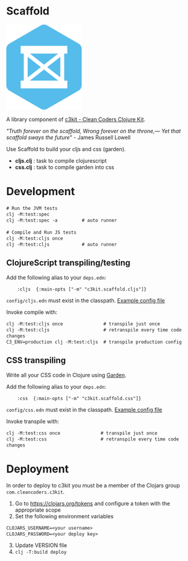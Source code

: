 # Scaffold

![Scaffold](https://github.com/cleancoders/c3kit/blob/master/img/scaffold_200.png?raw=true)

A library component of [c3kit - Clean Coders Clojure Kit](https://github.com/cleancoders/c3kit).

_"Truth forever on the scaffold, Wrong forever on the throne,—
Yet that scaffold sways the future"_ - James Russell Lowell

Use Scaffold to build your cljs and css (garden).

* __cljs.clj__ : task to compile clojurescript
* __css.clj__ : task to compile garden into css

# Development

    # Run the JVM tests
    clj -M:test:spec
    clj -M:test:spec -a         # auto runner

    # Compile and Run JS tests
    clj -M:test:cljs once
    clj -M:test:cljs            # auto runner

## ClojureScript transpiling/testing

Add the following alias to your `deps.edn`:

```
    :cljs  {:main-opts ["-m" "c3kit.scaffold.cljs"]}
```

`config/cljs.edn` must exist in the classpath.  [Example config file](https://github.com/cleancoders/c3kit-scaffold/blob/master/dev/config/cljs.edn)

Invoke compile with:

```
clj -M:test:cljs once               # transpile just once
clj -M:test:cljs                    # retranspile every time code changes
C3_ENV=production clj -M:test:cljs  # transpile production config
```

## CSS transpiling

Write all your CSS code in Clojure using [Garden](https://github.com/noprompt/garden).

Add the following alias to your `deps.edn`:

```
    :css  {:main-opts ["-m" "c3kit.scaffold.css"]}
```

`config/css.edn` must exist in the classpath.  [Example config file](https://github.com/cleancoders/c3kit-scaffold/blob/master/dev/config/css.edn)

Invoke transpile with:

```
clj -M:test:css once               # transpile just once
clj -M:test:css                    # retranspile every time code changes
```

# Deployment

In order to deploy to c3kit you must be a member of the Clojars group `com.cleancoders.c3kit`.

1. Go to https://clojars.org/tokens and configure a token with the appropriate scope
2. Set the following environment variables

```
CLOJARS_USERNAME=<your username>
CLOJARS_PASSWORD=<your deploy key>
```

3. Update VERSION file
4. `clj -T:build deploy`

